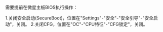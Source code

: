 

需要提前在微星主板BIOS执行操作：

1.关闭安全启动(SecureBoot)，位置在"Settings"-"安全"-"安全引导"-"安全启动"，关闭。
2.关闭CFG，位置在"OC"-"CPU特征"-"CFG锁定"，关闭。
